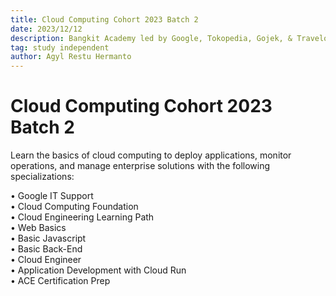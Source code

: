 ```yaml
---
title: Cloud Computing Cohort 2023 Batch 2
date: 2023/12/12
description: Bangkit Academy led by Google, Tokopedia, Gojek, & Traveloka
tag: study independent
author: Agyl Restu Hermanto
---
```


#  Cloud Computing Cohort 2023 Batch 2
Learn the basics of cloud computing to deploy applications, monitor operations, and manage enterprise solutions with the following specializations:

• Google IT Support
<br />
• Cloud Computing Foundation
<br />
• Cloud Engineering Learning Path
<br />
• Web Basics
<br />
• Basic Javascript
<br />
• Basic Back-End
<br />
• Cloud Engineer
<br />
• Application Development with Cloud Run
<br />
• ACE Certification Prep
<br />